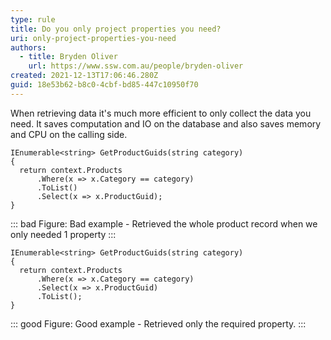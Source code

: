 ```yaml
---
type: rule
title: Do you only project properties you need?
uri: only-project-properties-you-need
authors:
  - title: Bryden Oliver
    url: https://www.ssw.com.au/people/bryden-oliver
created: 2021-12-13T17:06:46.280Z
guid: 18e53b62-b8c0-4cbf-bd85-447c10950f70
---
```

When retrieving data it's much more efficient to only collect the data you need. It saves computation and IO on the database and also saves memory and CPU on the calling side.

<!--endintro-->

```
IEnumerable<string> GetProductGuids(string category)
{
  return context.Products
      .Where(x => x.Category == category)
      .ToList()
      .Select(x => x.ProductGuid);
}
```

::: bad
Figure: Bad example - Retrieved the whole product record when we only needed 1 property
:::

```
IEnumerable<string> GetProductGuids(string category)
{
  return context.Products
      .Where(x => x.Category == category)
      .Select(x => x.ProductGuid)
      .ToList();
}
```

::: good
Figure: Good example - Retrieved only the required property.
:::